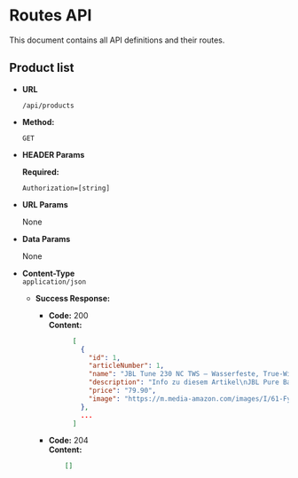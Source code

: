 # Routes API

This document contains all API definitions and their routes.

**Product list**
----

* **URL**

  `/api/products`

* **Method:**

  `GET`

* **HEADER Params**

  **Required:**

  `Authorization=[string]`

* **URL Params**

  None

* **Data Params**

  None

* **Content-Type**  
  `application/json`

  * **Success Response:**

    * **Code:** 200  
      **Content:**

      ```json
            [
              {
                "id": 1,
                "articleNumber": 1,
                "name": "JBL Tune 230 NC TWS – Wasserfeste, True-Wireless In-Ear-Kopfhörer...",
                "description": "Info zu diesem Artikel\nJBL Pure Bass Sound für unterwegs...",
                "price": "79.90",
                "image": "https://m.media-amazon.com/images/I/61-Fy3meKHL._AC_SX679_.jpg"
              },
              ...
            ]
      ```

    * **Code:** 204  
      **Content:**

      ```json
          []
      ```

